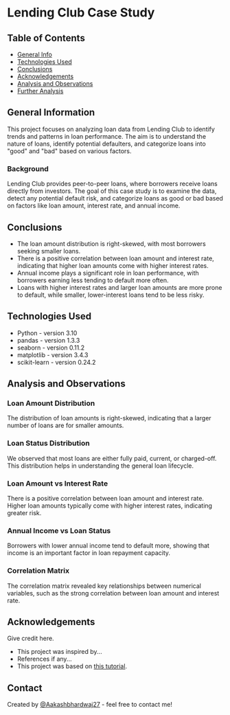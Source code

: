 # Lending Club Case Study

## Table of Contents
* [General Info](#general-information)
* [Technologies Used](#technologies-used)
* [Conclusions](#conclusions)
* [Acknowledgements](#acknowledgements)
* [Analysis and Observations](#analysis-and-observations)
* [Further Analysis](#further-analysis)

## General Information
This project focuses on analyzing loan data from Lending Club to identify trends and patterns in loan performance. The aim is to understand the nature of loans, identify potential defaulters, and categorize loans into "good" and "bad" based on various factors.

### Background
Lending Club provides peer-to-peer loans, where borrowers receive loans directly from investors. The goal of this case study is to examine the data, detect any potential default risk, and categorize loans as good or bad based on factors like loan amount, interest rate, and annual income.

## Conclusions
- The loan amount distribution is right-skewed, with most borrowers seeking smaller loans.
- There is a positive correlation between loan amount and interest rate, indicating that higher loan amounts come with higher interest rates.
- Annual income plays a significant role in loan performance, with borrowers earning less tending to default more often.
- Loans with higher interest rates and larger loan amounts are more prone to default, while smaller, lower-interest loans tend to be less risky.

## Technologies Used
- Python - version 3.10
- pandas - version 1.3.3
- seaborn - version 0.11.2
- matplotlib - version 3.4.3
- scikit-learn - version 0.24.2

## Analysis and Observations

### Loan Amount Distribution
The distribution of loan amounts is right-skewed, indicating that a larger number of loans are for smaller amounts.

### Loan Status Distribution
We observed that most loans are either fully paid, current, or charged-off. This distribution helps in understanding the general loan lifecycle.

### Loan Amount vs Interest Rate
There is a positive correlation between loan amount and interest rate. Higher loan amounts typically come with higher interest rates, indicating greater risk.

### Annual Income vs Loan Status
Borrowers with lower annual income tend to default more, showing that income is an important factor in loan repayment capacity.

### Correlation Matrix
The correlation matrix revealed key relationships between numerical variables, such as the strong correlation between loan amount and interest rate.


## Acknowledgements
Give credit here.
- This project was inspired by...
- References if any...
- This project was based on [this tutorial](https://www.example.com).


## Contact
Created by [@Aakashbhardwaj27](https://github.com/Aakashbhardwaj27) - feel free to contact me!

